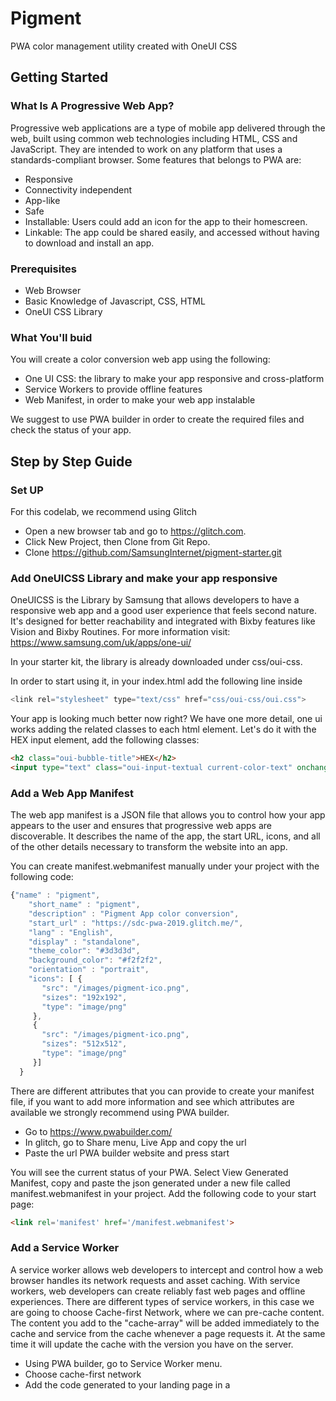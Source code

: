 # Pigment

PWA color management utility created with OneUI CSS

## Getting Started

### What Is A Progressive Web App?

Progressive web applications are a type of mobile app delivered through the web, built using common web technologies including HTML, 
CSS and JavaScript. They are intended to work on any platform that uses a standards-compliant browser.
Some features that belongs to PWA are:
- Responsive
- Connectivity independent
- App-like
- Safe
- Installable: Users could add an icon for the app to
their homescreen.
- Linkable: The app could be shared easily, and accessed without
having to download and install an app.


### Prerequisites

- Web Browser
- Basic Knowledge of Javascript, CSS, HTML
- OneUI CSS Library

### What You'll buid

You will create a color conversion web app using the following:
- One UI CSS: the library to make your app responsive and cross-platform
- Service Workers to provide offline features
- Web Manifest, in order to make your web app instalable

We suggest to use PWA builder in order to create the required files and check the status of your app.


## Step by Step Guide

### Set UP

For this codelab, we recommend using Glitch


- Open a new browser tab and go to https://glitch.com.
- Click New Project, then Clone from Git Repo.
- Clone https://github.com/SamsungInternet/pigment-starter.git

### Add OneUICSS Library and make your app responsive


OneUICSS is the Library by Samsung that allows developers to have a responsive web app and
a good user experience that feels second nature. It's designed for better reachability and integrated with Bixby features like Vision and
Bixby Routines.
For more information visit:
https://www.samsung.com/uk/apps/one-ui/

In your starter kit, the library is already downloaded under css/oui-css.

In order to start using it, in your index.html add the following line inside <head></head>

```javascript
<link rel="stylesheet" type="text/css" href="css/oui-css/oui.css">

```
Your app is looking much better now right? We have one more detail, one ui works adding the related classes to each html element.
Let's do it with the HEX input element, add the following classes:

```html
<h2 class="oui-bubble-title">HEX</h2>
<input type="text" class="oui-input-textual current-color-text" onchange="convertColor(this.value)" placeholder="#FFFFFF">
```  




### Add a Web App Manifest

The web app manifest is a JSON file that allows you to control how your app appears to the user and
ensures that progressive
web apps are discoverable. It describes the name of the app,
the start URL, icons, and all of the other details necessary to
transform the website into an app.

You can create manifest.webmanifest manually under your project with the following code:

```javascript
{"name" : "pigment",
    "short_name" : "pigment",
    "description" : "Pigment App color conversion",
    "start_url" : "https://sdc-pwa-2019.glitch.me/",
    "lang" : "English",
    "display" : "standalone",
    "theme_color": "#3d3d3d",
    "background_color": "#f2f2f2",
    "orientation" : "portrait",
    "icons": [ {
       "src": "/images/pigment-ico.png",
       "sizes": "192x192",
       "type": "image/png"
     },
     {
       "src": "/images/pigment-ico.png",
       "sizes": "512x512",
       "type": "image/png"
     }]
  }
```

There are different attributes that you can provide to create your manifest file, if you want to add more information and see which attributes are available we strongly recommend
using PWA builder.

- Go to https://www.pwabuilder.com/
- In glitch, go to Share menu, Live App and copy the url
- Paste the url PWA builder website and press start

You will see the current status of your PWA.
Select View Generated Manifest, copy and paste the json generated under a new file called manifest.webmanifest in your project.
Add the following code to your start page:
```html
<link rel='manifest' href='/manifest.webmanifest'>
```


### Add a Service Worker 

A service worker allows web developers to intercept and control how a web browser
handles its network requests and asset caching. With service
workers, web developers can create reliably fast web pages
and offline experiences.
There are different types of service workers, in this case we are going to choose Cache-first Network, 
where we can pre-cache content. The content you add to the "cache-array" will be added immediately to the cache and service from 
the cache whenever a page requests it. At the same time it will update the cache with the version you have on the server. 


- Using PWA builder, go to Service Worker menu. 
- Choose cache-first network
- Add the code generated to your landing page in a <script> tag:


### Install Experience and Other Features

Besides what we have already done there are different features that you can add to your app including the behavior of an installed app.
In order to add this feature (and explore others) in PWA builder go to https://www.pwabuilder.com/features. In this case we already followed the criteria with our manifest file to make Pigment installable.


### Test your App!

Congratulations! You just created a Progressive Web App! 
- Open your browser and select the install button.
[
<img width="94" alt="install" src="https://user-images.githubusercontent.com/7328790/64352404-e35c7280-cff3-11e9-93bd-6d4083d386ec.png">
](url)
Your PWA has a full app behavior now!!


You can follow these steps with any web app and convert it to a PWA.



If you would like to learn more about it, take a look into the following links:
  - Progressive Web Apps by Jason Grigsby https://abookapart.com/products/progressive-web-apps
  - https://developer.mozilla.org/en-US/docs/Web/Progressive_web_apps
